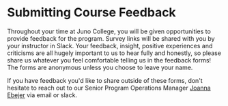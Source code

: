 # Submitting Course Feedback
Throughout your time at Juno College, you will be given opportunities to provide feedback for the program. Survey links will be shared with you by your instructor in Slack. Your feedback, insight, positive experiences and criticisms are all hugely important to us to hear fully and honestly, so please share us whatever you feel comfortable telling us in the feedback forms! The forms are anonymous unless you choose to leave your name.

If you have feedback you'd like to share outside of these forms, don't hesitate to reach out to our Senior Program Operations Manager [Joanna Ebejer](mailto:joanna@junocollege.com) via email or slack.
